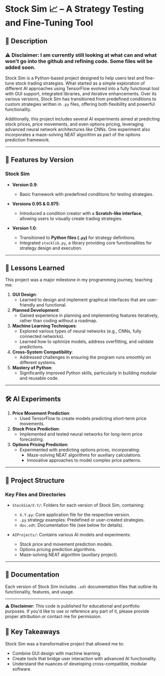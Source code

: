 # Stock Sim 📈 – A Strategy Testing and Fine-Tuning Tool

## 📜 Description

### ⚠️ **Disclaimer**: I am currently still looking at what can and what won't go into the github and refining code. Some files will be added soon.

Stock Sim is a Python-based project designed to help users test and fine-tune stock trading strategies. What started as a simple exploration of different AI approaches using TensorFlow evolved into a fully functional tool with GUI support, integrated libraries, and iterative enhancements. Over its various versions, Stock Sim has transitioned from predefined conditions to custom strategies written in `.py` files, offering both flexibility and powerful functionality.

Additionally, this project includes several AI experiments aimed at predicting stock prices, price movements, and even options pricing, leveraging advanced neural network architectures like CNNs. One experiment also incorporates a maze-solving NEAT algorithm as part of the options prediction framework.

---

## 🚀 Features by Version
### **Stock Sim**
- **Version 0.9**:
  - Basic framework with predefined conditions for testing strategies.

- **Versions 0.95 & 0.975**:
  - Introduced a condition creator with a **Scratch-like interface**, allowing users to visually create trading strategies.

- **Version 1.0**:
  - Transitioned to **Python files (`.py`)** for strategy definitions.
  - Integrated `stocklib.py`, a library providing core functionalities for strategy design and execution.

---

## 🧠 Lessons Learned
This project was a major milestone in my programming journey, teaching me:
1. **GUI Design**:
   - Learned to design and implement graphical interfaces that are user-friendly and functional.
2. **Planned Development**:
   - Gained experience in planning and implementing features iteratively, rather than coding without a roadmap.
3. **Machine Learning Techniques**:
   - Explored various types of neural networks (e.g., CNNs, fully connected networks).
   - Learned how to optimize models, address overfitting, and validate predictions.
4. **Cross-System Compatibility**:
   - Addressed challenges in ensuring the program runs smoothly on different systems.
5. **Mastery of Python**:
   - Significantly improved Python skills, particularly in building modular and reusable code.

---

## 🛠️ AI Experiments
1. **Price Movement Prediction**:
   - Used TensorFlow to create models predicting short-term price movements.
2. **Stock Price Prediction**:
   - Implemented and tested neural networks for long-term price forecasting.
3. **Options Pricing Prediction**:
   - Experimented with predicting options prices, incorporating:
     - Maze-solving NEAT algorithms for auxiliary calculations.
     - Innovative approaches to model complex price patterns.

---

## 📂 Project Structure
### **Key Files and Directories**
- `StockSim/X.Y/`: Folders for each version of Stock Sim, containing:
  - `X.Y.py`: Core application file for the respective version.
  - `.py` strategy examples: Predefined or user-created strategies.
  - `doc.odt`: Documentation file (see below for details).
  
- `AIProjects/`: Contains various AI models and experiments:
  - Stock price and movement prediction models.
  - Options pricing prediction algorithms.
  - Maze-solving NEAT algorithm (auxiliary project).

---

## 📖 Documentation
Each version of Stock Sim includes `.odt` documentation files that outline its functionality, features, and usage.

---

⚠️ **Disclaimer**: This code is published for educational and portfolio purposes. If you'd like to use or reference any part of it, please provide proper attribution or contact me for permission.

## 🌟 Key Takeaways
Stock Sim was a transformative project that allowed me to:

 - Combine GUI design with machine learning.
 - Create tools that bridge user interaction with advanced AI functionality.
 - Understand the nuances of developing cross-compatible, modular software.

